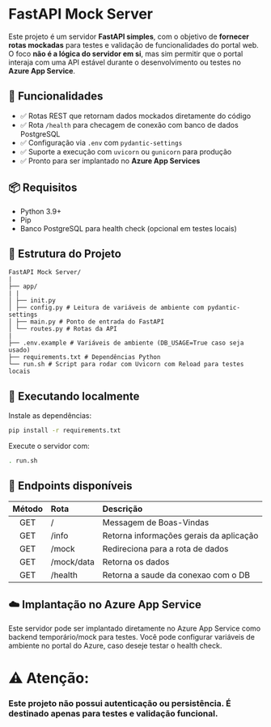 # FastAPI Mock Server

Este projeto é um servidor **FastAPI simples**, com o objetivo de **fornecer rotas mockadas** para testes e validação de funcionalidades do portal web. O foco **não é a lógica do servidor em si**, mas sim permitir que o portal interaja com uma API estável durante o desenvolvimento ou testes no **Azure App Service**.

## 🔧 Funcionalidades

- ✅ Rotas REST que retornam dados mockados diretamente do código
- ✅ Rota `/health` para checagem de conexão com banco de dados PostgreSQL
- ✅ Configuração via `.env` com `pydantic-settings`
- ✅ Suporte a execução com `uvicorn` ou `gunicorn` para produção
- ✅ Pronto para ser implantado no **Azure App Services**

## 📦 Requisitos

- Python 3.9+
- Pip
- Banco PostgreSQL para health check (opcional em testes locais)

## 📁 Estrutura do Projeto
```
FastAPI Mock Server/
|
├── app/
| |
│ ├── init.py
│ ├── config.py # Leitura de variáveis de ambiente com pydantic-settings
│ ├── main.py # Ponto de entrada do FastAPI
│ └── routes.py # Rotas da API
|
├── .env.example # Variáveis de ambiente (DB_USAGE=True caso seja usado)
├── requirements.txt # Dependências Python
└── run.sh # Script para rodar com Uvicorn com Reload para testes locais
```

## 🚀 Executando localmente

Instale as dependências:
```bash
pip install -r requirements.txt
```

Execute o servidor com:
```bash
. run.sh
```

## 📌 Endpoints disponíveis
| Método     | Rota       | Descrição |
| :--------: | :--------- | :---------- |
| GET        | /          | Messagem de Boas-Vindas |
| GET        | /info      | Retorna informações gerais da aplicação |
| GET        | /mock      | Redireciona para a rota de dados |
| GET        | /mock/data | Retorna os dados |
| GET        | /health    | Retorna a saude da conexao com o DB |

## ☁️ Implantação no Azure App Service
Este servidor pode ser implantado diretamente no Azure App Service como backend temporário/mock para testes. Você pode configurar variáveis de ambiente no portal do Azure, caso deseje testar o health check.

# ⚠️ Atenção: 
### Este projeto não possui autenticação ou persistência. É destinado apenas para testes e validação funcional.
